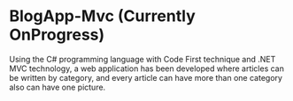 # BlogApp-Mvc (Currently OnProgress)

Using the C# programming language with Code First technique and .NET MVC technology, a web application has been
developed where articles can be written by category, and every article can have more than one category also can have one
picture.
